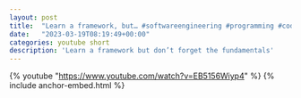 ```yaml
---
layout: post
title:  "Learn a framework, but… #softwareengineering #programming #coding"
date:   "2023-03-19T08:19:49+00:00"
categories: youtube short
description: 'Learn a framework but don’t forget the fundamentals'
---
```

{% youtube  "https://www.youtube.com/watch?v=EB5156Wiyp4" %}
{% include anchor-embed.html %}
<br />

